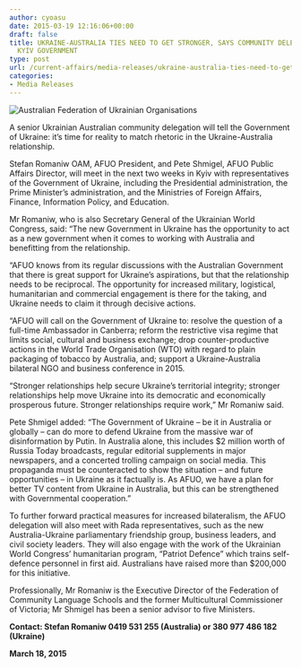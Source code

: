 ```yaml
---
author: cyoasu
date: 2015-03-19 12:16:06+00:00
draft: false
title: UKRAINE-­AUSTRALIA TIES NEED TO GET STRONGER, SAYS COMMUNITY DELEGATION TO
  KYIV GOVERNMENT
type: post
url: /current-affairs/media-releases/ukraine-australia-ties-need-to-get-stronger-says-community-delegation-to-kyiv-government/
categories:
- Media Releases
---
```


![Australian Federation of Ukrainian Organisations](http://www.ozeukes.com/wp-content/uploads/2014/10/image001.png)


A senior Ukrainian Australian community delegation will tell the Government of Ukraine: it’s time for reality to match rhetoric in the Ukraine-Australia relationship.

Stefan Romaniw OAM, AFUO President, and Pete Shmigel, AFUO Public Affairs Director, will meet in the next two weeks in Kyiv with representatives of the Government of Ukraine, including the Presidential administration, the Prime Minister’s administration, and the Ministries of Foreign Affairs, Finance, Information Policy, and Education.

Mr Romaniw, who is also Secretary General of the Ukrainian World Congress, said: “The new Government in Ukraine has the opportunity to act as a new government when it comes to working with Australia and benefitting from the relationship.

“AFUO knows from its regular discussions with the Australian Government that there is great support for Ukraine’s aspirations, but that the relationship needs to be reciprocal. The opportunity for increased military, logistical, humanitarian and commercial engagement is there for the taking, and Ukraine needs to claim it through decisive actions.

“AFUO will call on the Government of Ukraine to: resolve the question of a full-time Ambassador in Canberra; reform the restrictive visa regime that limits social, cultural and business exchange; drop counter-productive actions in the World Trade Organisation (WTO) with regard to plain packaging of tobacco by Australia, and; support a Ukraine-Australia bilateral NGO and business conference in 2015.

“Stronger relationships help secure Ukraine’s territorial integrity; stronger relationships help move Ukraine into its democratic and economically prosperous future. Stronger relationships require work,” Mr Romaniw said.

Pete Shmigel added: “The Government of Ukraine – be it in Australia or globally – can do more to defend Ukraine from the massive war of disinformation by Putin. In Australia alone, this includes $2 million worth of Russia Today broadcasts, regular editorial supplements in major newspapers, and a concerted trolling campaign on social media. This propaganda must be counteracted to show the situation – and future opportunities – in Ukraine as it factually is. As AFUO, we have a plan for better TV content from Ukraine in Australia, but this can be strengthened with Governmental cooperation.”

To further forward practical measures for increased bilateralism, the AFUO delegation will also meet with Rada representatives, such as the new Australia-Ukraine parliamentary friendship group, business leaders, and civil society leaders. They will also engage with the work of the Ukrainian World Congress’ humanitarian program, “Patriot Defence” which trains self-defence personnel in first aid. Australians have raised more than $200,000 for this initiative.

Professionally, Mr Romaniw is the Executive Director of the Federation of Community Language Schools and the former Multicultural Commissioner of Victoria; Mr Shmigel has been a senior advisor to five Ministers.

**Contact: Stefan Romaniw 0419 531 255 (Australia) or 380 977 486 182 (Ukraine)**

**March 18, 2015**
